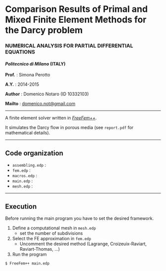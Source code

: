 # Comparison Results of Primal and Mixed Finite Element Methods for the Darcy problem 
### NUMERICAL ANALYSIS FOR PARTIAL DIFFERENTIAL EQUATIONS 
#### *Politecnico di Milano* (ITALY)
**Prof.**  : Simona Perotto

**A.Y.**   : 2014-2015

**Author** : Domenico Notaro (ID 10332103)

**Mailto** : <domenico.not@gmail.com>

-------------------------------------------------------

A finite element solver written in [*FreeFem++*](http://www.freefem.org/).

It simulates the Darcy flow in porous media (see `report.pdf` for mathematical details).

--------------------------------------------------------
## Code organization

- `assembling.edp` : 
- `fem.edp`        :
- `macros.edp`     :
- `main.edp`       :
- `mesh.edp`       :

--------------------------------------------------------
## Execution
Before running the main program you have to set the desired framework.
1. Define a computational mesh in `mesh.edp`
   * set the number of subdivisions
2. Select the FE approximation in `fem.edp` 
   * Uncomment the desired method (Lagrange, Croizeuix-Raviart, Raviart-Thomas, ...) 
3. Run the program
``` 
$ FreeFem++ main.edp
``` 
